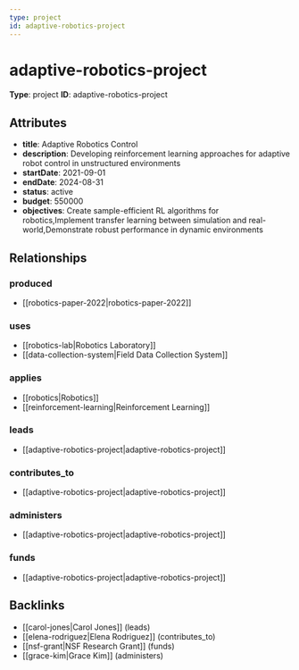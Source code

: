 ```yaml
---
type: project
id: adaptive-robotics-project
---
```


# adaptive-robotics-project

**Type**: project
**ID**: adaptive-robotics-project

## Attributes

- **title**: Adaptive Robotics Control
- **description**: Developing reinforcement learning approaches for adaptive robot control in unstructured environments
- **startDate**: 2021-09-01
- **endDate**: 2024-08-31
- **status**: active
- **budget**: 550000
- **objectives**: Create sample-efficient RL algorithms for robotics,Implement transfer learning between simulation and real-world,Demonstrate robust performance in dynamic environments

## Relationships

### produced

- [[robotics-paper-2022|robotics-paper-2022]]

### uses

- [[robotics-lab|Robotics Laboratory]]
- [[data-collection-system|Field Data Collection System]]

### applies

- [[robotics|Robotics]]
- [[reinforcement-learning|Reinforcement Learning]]

### leads

- [[adaptive-robotics-project|adaptive-robotics-project]]

### contributes_to

- [[adaptive-robotics-project|adaptive-robotics-project]]

### administers

- [[adaptive-robotics-project|adaptive-robotics-project]]

### funds

- [[adaptive-robotics-project|adaptive-robotics-project]]

## Backlinks

- [[carol-jones|Carol Jones]] (leads)
- [[elena-rodriguez|Elena Rodriguez]] (contributes_to)
- [[nsf-grant|NSF Research Grant]] (funds)
- [[grace-kim|Grace Kim]] (administers)

